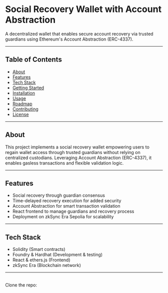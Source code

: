 # Social Recovery Wallet with Account Abstraction

A decentralized wallet that enables secure account recovery via trusted guardians using Ethereum's Account Abstraction (ERC-4337).

---

## Table of Contents

- [About](#about)
- [Features](#features)
- [Tech Stack](#tech-stack)
- [Getting Started](#getting-started)
- [Installation](#installation)
- [Usage](#usage)
- [Roadmap](#roadmap)
- [Contributing](#contributing)
- [License](#license)

---

## About

This project implements a social recovery wallet empowering users to regain wallet access through trusted guardians without relying on centralized custodians. Leveraging Account Abstraction (ERC-4337), it enables gasless transactions and flexible validation logic.

---

## Features

- Social recovery through guardian consensus  
- Time-delayed recovery execution for added security  
- Account Abstraction for smart transaction validation  
- React frontend to manage guardians and recovery process  
- Deployment on zkSync Era Sepolia for scalability

---

## Tech Stack

- Solidity (Smart contracts)  
- Foundry & Hardhat (Development & testing)  
- React & ethers.js (Frontend)  
- zkSync Era (Blockchain network)  

---

\
Clone the repo:

